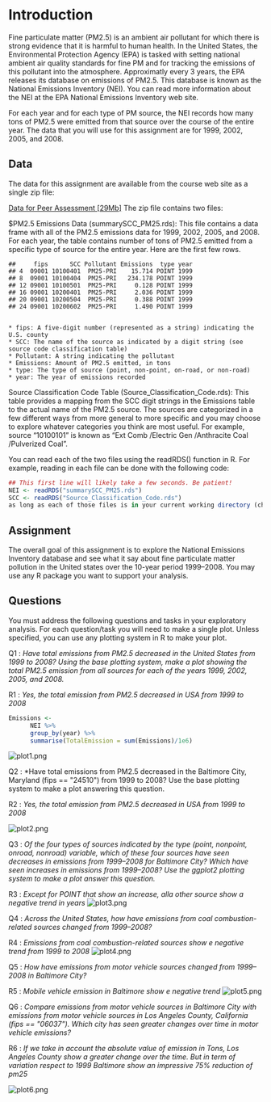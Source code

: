 # Introduction

Fine particulate matter (PM2.5) is an ambient air pollutant for which there is strong evidence that it is harmful to human health. In the United States, the Environmental Protection Agency (EPA) is tasked with setting national ambient air quality standards for fine PM and for tracking the emissions of this pollutant into the atmosphere. Approximatly every 3 years, the EPA releases its database on emissions of PM2.5. This database is known as the National Emissions Inventory (NEI). You can read more information about the NEI at the EPA National Emissions Inventory web site.

For each year and for each type of PM source, the NEI records how many tons of PM2.5 were emitted from that source over the course of the entire year. The data that you will use for this assignment are for 1999, 2002, 2005, and 2008.

## Data

The data for this assignment are available from the course web site as a single zip file:

[Data for Peer Assessment [29Mb]](https://d396qusza40orc.cloudfront.net/exdata%2Fdata%2FNEI_data.zip)
The zip file contains two files:

$PM2.5 Emissions Data (summarySCC_PM25.rds): This file contains a data frame with all of the PM2.5 emissions data for 1999, 2002, 2005, and 2008. For each year, the table contains number of tons of PM2.5 emitted from a specific type of source for the entire year. Here are the first few rows.

```
##     fips      SCC Pollutant Emissions  type year
## 4  09001 10100401  PM25-PRI    15.714 POINT 1999
## 8  09001 10100404  PM25-PRI   234.178 POINT 1999
## 12 09001 10100501  PM25-PRI     0.128 POINT 1999
## 16 09001 10200401  PM25-PRI     2.036 POINT 1999
## 20 09001 10200504  PM25-PRI     0.388 POINT 1999
## 24 09001 10200602  PM25-PRI     1.490 POINT 1999
```

```

* fips: A five-digit number (represented as a string) indicating the U.S. county
* SCC: The name of the source as indicated by a digit string (see source code classification table)
* Pollutant: A string indicating the pollutant
* Emissions: Amount of PM2.5 emitted, in tons
* type: The type of source (point, non-point, on-road, or non-road)
* year: The year of emissions recorded
```


Source Classification Code Table (Source_Classification_Code.rds): This table provides a mapping from the SCC digit strings in the Emissions table to the actual name of the PM2.5 source. The sources are categorized in a few different ways from more general to more specific and you may choose to explore whatever categories you think are most useful. For example, source “10100101” is known as “Ext Comb /Electric Gen /Anthracite Coal /Pulverized Coal”.

You can read each of the two files using the readRDS() function in R. For example, reading in each file can be done with the following code:

```r
## This first line will likely take a few seconds. Be patient!
NEI <- readRDS("summarySCC_PM25.rds")
SCC <- readRDS("Source_Classification_Code.rds")
as long as each of those files is in your current working directory (check by calling dir() and see if those files are in the listing).
```

## Assignment

The overall goal of this assignment is to explore the National Emissions Inventory database and see what it say about fine particulate matter pollution in the United states over the 10-year period 1999–2008. You may use any R package you want to support your analysis.

## Questions

You must address the following questions and tasks in your exploratory analysis. For each question/task you will need to make a single plot. Unless specified, you can use any plotting system in R to make your plot.

Q1 : *Have total emissions from PM2.5 decreased in the United States from 1999 to 2008? Using the base plotting system, make a plot showing the total PM2.5 emission from all sources for each of the years 1999, 2002, 2005, and 2008.*

R1 : *Yes, the total emission from PM2.5 decreased in USA from 1999 to 2008*

```r
Emissions <- 
      NEI %>%      
      group_by(year) %>%
      summarise(TotalEmission = sum(Emissions)/1e6)
```
      
![plot1.png](https://github.com/Jacono/ExData_Plotting2/blob/master/plot1.png)

Q2 : *Have total emissions from PM2.5 decreased in the Baltimore City, Maryland (fips == "24510") from 1999 to 2008? Use the base plotting system to make a plot answering this question.

R2 : *Yes, the total emission from PM2.5 decreased in USA from 1999 to 2008*

![plot2.png](https://github.com/Jacono/ExData_Plotting2/blob/master/plot2.png)

Q3 : *Of the four types of sources indicated by the type (point, nonpoint, onroad, nonroad) variable, which of these four sources have seen decreases in emissions from 1999–2008 for Baltimore City? Which have seen increases in emissions from 1999–2008? Use the ggplot2 plotting system to make a plot answer this question.*

R3 : *Except for POINT that show an increase, alla other source show a negative trend in years*
![plot3.png](https://github.com/Jacono/ExData_Plotting2/blob/master/plot3.png)


Q4 : *Across the United States, how have emissions from coal combustion-related sources changed from 1999–2008?*

R4 : *Emissions from coal combustion-related sources show e negative trend from 1999 to 2008*
![plot4.png](https://github.com/Jacono/ExData_Plotting2/blob/master/plot4.png)

Q5 : *How have emissions from motor vehicle sources changed from 1999–2008 in Baltimore City?*

R5 : *Mobile vehicle emission in Baltimore show e negative trend*
![plot5.png](https://github.com/Jacono/ExData_Plotting2/blob/master/plot5.png)

Q6 : *Compare emissions from motor vehicle sources in Baltimore City with emissions from motor vehicle sources in Los Angeles County, California (fips == "06037"). Which city has seen greater changes over time in motor vehicle emissions?*

R6 : *If we take in account the absolute value of emission in Tons, Los Angeles County show a greater change over the time. But in term of variation respect to 1999 Baltimore show an impressive 75% reduction of pm25*


![plot6.png](https://github.com/Jacono/ExData_Plotting2/blob/master/plot6.png)

